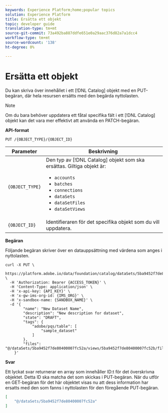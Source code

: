 ```yaml
---
keywords: Experience Platform;home;popular topics
solution: Experience Platform
title: Ersätta ett objekt
topic: developer guide
translation-type: tm+mt
source-git-commit: 73a492ba887ddfe651e0a29aac376d82a7a1dcc4
workflow-type: tm+mt
source-wordcount: '138'
ht-degree: 0%

---
```



# Ersätta ett objekt

Du kan skriva över innehållet i ett [!DNL Catalog] objekt med en PUT-begäran, där hela resursen ersätts med den begärda nyttolasten.

>[!NOTE]
>
>Om du bara behöver uppdatera ett fåtal specifika fält i ett [!DNL Catalog] objekt kan det vara mer effektivt att använda en PATCH-begäran.

**API-format**

```http
PUT /{OBJECT_TYPE}/{OBJECT_ID}
```

| Parameter | Beskrivning |
| --- | --- |
| `{OBJECT_TYPE}` | Den typ av [!DNL Catalog] objekt som ska ersättas. Giltiga objekt är: <ul><li>`accounts`</li><li>`batches`</li><li>`connections`</li><li>`dataSets`</li><li>`dataSetFiles`</li><li>`dataSetViews`</li></ul> |
| `{OBJECT_ID}` | Identifieraren för det specifika objekt som du vill uppdatera. |

**Begäran**

Följande begäran skriver över en datauppsättning med värdena som anges i nyttolasten.

```shell
curl -X PUT \
  https://platform.adobe.io/data/foundation/catalog/dataSets/5ba9452f7de80400007fc52a \
  -H 'Authorization: Bearer {ACCESS_TOKEN}' \
  -H 'Content-Type: application/json' \
  -H 'x-api-key: {API_KEY}' \
  -H 'x-gw-ims-org-id: {IMS_ORG}' \
  -H 'x-sandbox-name: {SANDBOX_NAME}' \
  -d '{
        "name": "New Dataset Name",
        "description": "New description for dataset",
        "state": "DRAFT",
        "tags": {
            "adobe/pqs/table": [
                "sample_dataset"
            ]
        },
        "files": "@/dataSets/5ba9452f7de80400007fc52a/views/5ba9452f7de80400007fc52b/files"
    }'
```

**Svar**

Ett lyckat svar returnerar en array som innehåller ID:t för det överskrivna objektet. Detta ID ska matcha det som skickas i PUT-begäran. När du utför en GET-begäran för det här objektet visas nu att dess information har ersatts med den som fanns i nyttolasten för den föregående PUT-begäran.

```json
[
    "@/dataSets/5ba9452f7de80400007fc52a"
]
```
